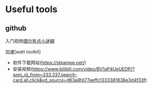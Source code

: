 # Useful tools

## github
 入门视频[偶尔有点小迷糊](https://www.bilibili.com/video/BV1hS4y1S7wL/?spm_id_from=333.788&vd_source=d63a8fd77aeffc1333381838e3d4f33f)

 加速[watt toolkit]

- 软件下载网站(https://steampp.net/)
- 安装视频(https://www.bilibili.com/video/BV1aP4UeUEDP/?spm_id_from=333.337.search-card.all.click&vd_source=d63a8fd77aeffc1333381838e3d4f33f)
    
    





